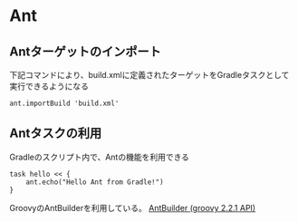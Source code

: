 # Ant

## Antターゲットのインポート

下記コマンドにより、build.xmlに定義されたターゲットをGradleタスクとして実行できるようになる

```
ant.importBuild 'build.xml'
```

## Antタスクの利用

Gradleのスクリプト内で、Antの機能を利用できる

```
task hello << {
    ant.echo("Hello Ant from Gradle!")
}
```

GroovyのAntBuilderを利用している。
[AntBuilder (groovy 2.2.1 API)](http://groovy.codehaus.org/gapi/groovy/util/AntBuilder.html?is-external=true "AntBuilder (groovy 2.2.1 API)")
